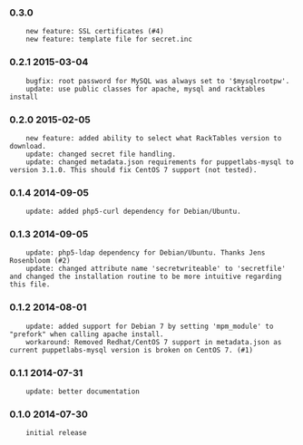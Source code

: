 ### 0.3.0
        new feature: SSL certificates (#4)
        new feature: template file for secret.inc

### 0.2.1 2015-03-04
        bugfix: root password for MySQL was always set to '$mysqlrootpw'.
        update: use public classes for apache, mysql and racktables install

### 0.2.0 2015-02-05
        new feature: added ability to select what RackTables version to download.
        update: changed secret file handling.
        update: changed metadata.json requirements for puppetlabs-mysql to version 3.1.0. This should fix CentOS 7 support (not tested).

### 0.1.4 2014-09-05
        update: added php5-curl dependency for Debian/Ubuntu.

### 0.1.3 2014-09-05
        update: php5-ldap dependency for Debian/Ubuntu. Thanks Jens Rosenbloom (#2)
        update: changed attribute name 'secretwriteable' to 'secretfile' and changed the installation routine to be more intuitive regarding this file.

### 0.1.2 2014-08-01
        update: added support for Debian 7 by setting 'mpm_module' to "prefork" when calling apache install.
        workaround: Removed Redhat/CentOS 7 support in metadata.json as current puppetlabs-mysql version is broken on CentOS 7. (#1)

### 0.1.1 2014-07-31
        update: better documentation

### 0.1.0 2014-07-30
        initial release
